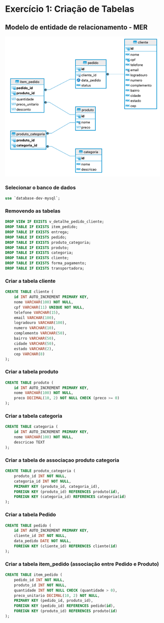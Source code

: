 # Exercício 1: Criação de Tabelas

## Modelo de entidade de relacionamento - MER
![mer-v1.0.0.png](imagens%2Fmer-v1.0.0.png)

### Selecionar o banco de dados
```sql
use `database-dev-mysql`;
```

### Removendo as tabelas
```sql
DROP VIEW IF EXISTS v_detalhe_pedido_cliente;
DROP TABLE IF EXISTS item_pedido;
DROP TABLE IF EXISTS entrega;
DROP TABLE IF EXISTS pedido;
DROP TABLE IF EXISTS produto_categoria;
DROP TABLE IF EXISTS produto;
DROP TABLE IF EXISTS categoria;
DROP TABLE IF EXISTS cliente;
DROP TABLE IF EXISTS forma_pagamento;
DROP TABLE IF EXISTS transportadora;
```

### Criar a tabela cliente
```sql
CREATE TABLE cliente (
    id INT AUTO_INCREMENT PRIMARY KEY,
    nome VARCHAR(100) NOT NULL,
    cpf VARCHAR(11) UNIQUE NOT NULL,
    telefone VARCHAR(15),
    email VARCHAR(100),
    logradouro VARCHAR(100),
    numero VARCHAR(10),
    complemento VARCHAR(50),
    bairro VARCHAR(50),
    cidade VARCHAR(50),
    estado VARCHAR(2),
    cep VARCHAR(8)
);
```

### Criar a tabela produto

```sql
CREATE TABLE produto (
    id INT AUTO_INCREMENT PRIMARY KEY,
    nome VARCHAR(100) NOT NULL,
    preco DECIMAL(10, 2) NOT NULL CHECK (preco >= 0)
);
```

### Criar a tabela categoria

```sql
CREATE TABLE categoria (
    id INT AUTO_INCREMENT PRIMARY KEY,
    nome VARCHAR(100) NOT NULL,
    descricao TEXT
);
```

### Criar a tabela de associaçao produto categoria

```sql
CREATE TABLE produto_categoria (
    produto_id INT NOT NULL,
    categoria_id INT NOT NULL,
    PRIMARY KEY (produto_id, categoria_id),
    FOREIGN KEY (produto_id) REFERENCES produto(id),
    FOREIGN KEY (categoria_id) REFERENCES categoria(id)
);
```

### Criar a tabela Pedido

```sql
CREATE TABLE pedido (
    id INT AUTO_INCREMENT PRIMARY KEY,
    cliente_id INT NOT NULL,
    data_pedido DATE NOT NULL,
    FOREIGN KEY (cliente_id) REFERENCES cliente(id)
);
```

### Criar a tabela item_pedido (associação entre Pedido e Produto)


```sql
CREATE TABLE item_pedido (
    pedido_id INT NOT NULL,
    produto_id INT NOT NULL,
    quantidade INT NOT NULL CHECK (quantidade > 0),
    preco_unitario DECIMAL(10, 2) NOT NULL,
    PRIMARY KEY (pedido_id, produto_id),
    FOREIGN KEY (pedido_id) REFERENCES pedido(id),
    FOREIGN KEY (produto_id) REFERENCES produto(id)
);
```


